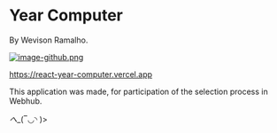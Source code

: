 # Year Computer
By Wevison Ramalho.

[![image-github.png](https://i.postimg.cc/sgsVh5Pj/image-github.png)](https://postimg.cc/2V9RpbXM)

https://react-year-computer.vercel.app

This application was made, for participation of the selection process in Webhub.

_へ__(‾◡◝ )>
